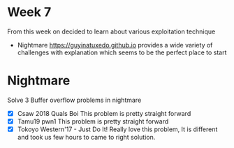 # Week 7 

From this week on decided to learn about various exploitation technique 
- Nightmare https://guyinatuxedo.github.io
provides a wide variety of challenges with explanation which seems to be the perfect place to start

# Nightmare
Solve 3 Buffer overflow problems in nightmare
- [x] Csaw 2018 Quals Boi
  This problem is pretty straight forward
- [x] Tamu19 pwn1
  This problem is pretty straight forward
- [x] Tokoyo Western'17 - Just Do It!
   Really love this problem, It is different and took us few hours to came to right solution.
